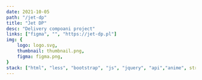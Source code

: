 ```yaml
---
date: 2021-10-05
path: "/jet-dp"
title: "Jet DP"
desc: "Delivery compoani project"
links: ["figma", "", "https://jet-dp.pl"]
img: {
	logo: logo.svg,
	thumbnail: thumbnail.png,
	figma: figma.png,
}
stack: ["html", "less", "bootstrap", "js", "jquery", "api","anime", stripe, "git"]
---
```

